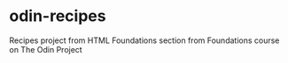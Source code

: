 # odin-recipes
Recipes project from HTML Foundations section from Foundations course on The Odin Project
